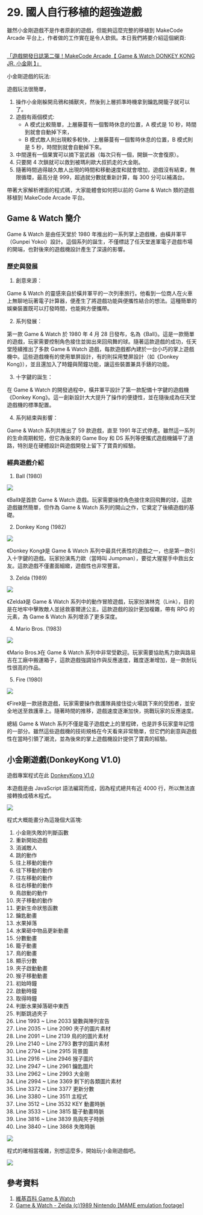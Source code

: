 # 29. 國人自行移植的超強遊戲

雖然小金剛遊戲不是作者原創的遊戲，但能夠這麼完整的移植到 MakeCode Arcade 平台上，作者做的工作實在是令人欽佩。本日我們將要介紹這個網頁:

![]()

[「遊戲開發日誌第二彈！MakeCode Arcade【 Game & Watch DONKEY KONG JR. 小金剛 】」](https://maxxkao.blogspot.com/2022/01/makecode-arcade-game-watch-donkey-kong.html)

小金剛遊戲的玩法:

遊戲玩法很簡單，

1. 操作小金剛躲開烏鴉和捕獸夾，然後到上層抓準時機拿到鑰匙開籠子就可以了。
2. 遊戲有兩個模式:
   * A 模式比較簡單，上層藤蔓有一個暫時休息的位置，A 模式是 10 秒，時間到就會自動掉下來，
   * B 模式敵人則出現較多較快，上層藤蔓有一個暫時休息的位置，B 模式則是 5 秒，時間到就會自動掉下來。
3. 中間還有一個果實可以摘下當武器（每次只有一個，開鎖一次會復原）。
4. 只要開 4 次鎖就可以救到被瑪利歐大叔抓走的大金剛。
5. 隨著時間過得越久敵人出現的時間和移動速度和就會增加，遊戲沒有結束，無限循環，最高分是 999，超過就分數就重新計算，每 300 分可以補滿台。


帶著大家解析裡面的程式碼，大家能體會如何把以前的 Game & Watch 類的遊戲移植到 MakeCode Arcade 平台。

## Game & Watch 簡介

Game & Watch 是由任天堂於 1980 年推出的一系列掌上遊戲機，由橫井軍平（Gunpei Yokoi）設計。這個系列的誕生，不僅標誌了任天堂進軍電子遊戲市場的開端，也對後來的遊戲機設計產生了深遠的影響。

### 歷史與發展

1. 創意來源：

Game & Watch 的靈感來自於橫井軍平的一次列車旅行。他看到一位商人在火車上無聊地玩著電子計算器，便產生了將遊戲功能與便攜性結合的想法。這種簡單的娛樂裝置既可以打發時間，也能夠方便攜帶。

2. 系列發展：

第一款 Game & Watch 於 1980 年 4 月 28 日發布，名為《Ball》。這是一款簡單的遊戲，玩家需要控制角色接住並拋出來回飛舞的球。隨著這款遊戲的成功，任天堂陸續推出了多款 Game & Watch 遊戲，每款遊戲都內建於一台小巧的掌上遊戲機中。這些遊戲機有的使用單屏設計，有的則採用雙屏設計（如《Donkey Kong》），並且還加入了時鐘與鬧鐘功能，讓這些裝置兼具手錶的功能。

3. 十字鍵的誕生：

在 Game & Watch 的開發過程中，橫井軍平設計了第一款配備十字鍵的遊戲機《Donkey Kong》。這一創新設計大大提升了操作的便捷性，並在隨後成為任天堂遊戲機的標準配置。

4. 系列結束與影響：

Game & Watch 系列共推出了 59 款遊戲，直至 1991 年正式停產。雖然這一系列的生命周期較短，但它為後來的 Game Boy 和 DS 系列等便攜式遊戲機鋪平了道路，特別是在硬體設計與遊戲開發上留下了寶貴的經驗。

### 經典遊戲介紹

1. Ball (1980)

![](https://upload.wikimedia.org/wikipedia/commons/thumb/c/c4/Game_and_watch_Ball.JPG/220px-Game_and_watch_Ball.JPG)

《Ball》是首款 Game & Watch 遊戲。玩家需要操控角色接住來回飛舞的球，這款遊戲雖然簡單，但作為 Game & Watch 系列的開山之作，它奠定了後續遊戲的基礎。

2. Donkey Kong (1982)

![](https://mario.wiki.gallery/images/thumb/4/4e/G%26WC_Donkey_Kong_Gameplay.png/200px-G%26WC_Donkey_Kong_Gameplay.png)

《Donkey Kong》是 Game & Watch 系列中最具代表性的遊戲之一，也是第一款引入十字鍵的遊戲。玩家扮演馬力歐（當時叫 Jumpman），要從大猩猩手中救出女友。這款遊戲不僅畫面細緻，遊戲性也非常豐富。

3. Zelda (1989)

![](/img/29/arcade29_01.png)

《Zelda》是 Game & Watch 系列中的動作冒險遊戲，玩家扮演林克（Link），目的是在地牢中擊敗敵人並拯救塞爾達公主。這款遊戲的設計更加複雜，帶有 RPG 的元素，為 Game & Watch 系列增添了更多深度。

4. Mario Bros. (1983)

![](https://static.wikia.nocookie.net/nintendo/images/b/b1/MarioBrosG%26W.jpg/revision/latest?cb=20090609191749&path-prefix=en)

《Mario Bros.》在 Game & Watch 系列中非常受歡迎。玩家需要協助馬力歐與路易吉在工廠中搬運箱子，這款遊戲強調協作與反應速度，難度逐漸增加，是一款耐玩性很高的作品。

5. Fire (1980)

![](https://static.wikia.nocookie.net/ahistoryofthemushroomkingdom/images/c/c9/Game_watch_fire.jpg/revision/latest?cb=20221106224614)

《Fire》是一款拯救遊戲，玩家需要操作救護隊員接住從火場跳下來的受困者，並安全地送至救護車上。隨著時間的推移，遊戲速度逐漸加快，挑戰玩家的反應速度。

總結
Game & Watch 系列不僅是電子遊戲史上的里程碑，也是許多玩家童年記憶的一部分。雖然這些遊戲機的技術規格在今天看來非常簡單，但它們的創意與遊戲性在當時引領了潮流，並為後來的掌上遊戲機設計提供了寶貴的經驗。

## 小金剛遊戲(DonkeyKong V1.0)

遊戲專案程式在此 [DonkeyKong V1.0](https://arcade.makecode.com/89103-42470-84333-77244)

本遊戲是由 JavaScript 語法編寫而成，因為程式總共有近 4000 行，所以無法直接轉換成積木程式。

![](/img/29/arcade29_03.png)

程式大概能畫分為這幾個大區塊:

1. 小金剛失敗的判斷函數
2. 重新開始遊戲
3. 消滅敵人
4. 跳的動作
5. 往上移動的動作
6. 往下移動的動作
7. 往左移動的動作
8. 往右移動的動作
9. 鳥啟動的動作
10. 夾子移動的動作
11. 更新生命狀態函數
12. 鑰匙動畫
13. 水果掉落
14. 水果砸中物品更新動畫
15. 分數動畫
16. 籠子動畫
17. 鳥的動畫
18. 顯示分數
19. 夾子啟動動畫
20. 猴子移動動畫
21. 初始時鐘
22. 啟動時鐘
23. 取得時鐘
24. 判斷水果掉落砸中東西
25. 判斷跳過夾子
26. Line 1993 ~ Line 2033 變數與陣列宣告
27. Line 2035 ~ Line 2090 夾子的圖片素材
28. Line 2091 ~ Line 2139 鳥的的圖片素材
29. Line 2140 ~ Line 2793 數字的圖片素材
30. Line 2794 ~ Line 2915 背景圖
31. Line 2916 ~ Line 2946 猴子圖片
32. Line 2947 ~ Line 2961 鑰匙圖片
33. Line 2962 ~ Line 2993 大金剛
34. Line 2994 ~ Line 3369 剩下的各類圖片素材
35. Line 3372 ~ Line 3377 更新分數
36. Line 3380 ~ Line 3511 主程式
37. Line 3512 ~ Line 3532 KEY 動畫時脈
38. Line 3533 ~ Line 3815 籠子動畫時脈
39. Line 3816 ~ Line 3839 鳥與夾子時脈
40. Line 3840 ~ Line 3868 失敗時脈

![](/img/29/arcade29_04.png)

程式的確相當複雜，別想這麼多，開始玩小金剛遊戲吧。

![](/img/29/arcade29_05.gif)

## 參考資料

1. [維基百科 Game & Watch](https://zh.wikipedia.org/zh-tw/Game_%26_Watch)
2. [Game & Watch - Zelda (c)1989 Nintendo [MAME emulation footage]](https://www.youtube.com/watch?v=h0dksTCKDok)